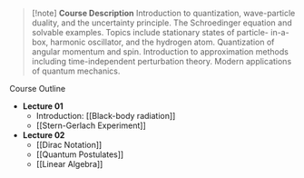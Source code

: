 > [!note] **Course Description**
> Introduction to quantization, wave-particle duality, and the uncertainty principle. The Schroedinger equation and solvable examples. Topics include stationary states of particle- in-a-box, harmonic oscillator, and the hydrogen atom. Quantization of angular momentum and spin. Introduction to approximation methods including time-independent perturbation theory. Modern applications of quantum mechanics.

Course Outline
- **Lecture 01**
	- Introduction: [[Black-body radiation]]
	- [[Stern-Gerlach Experiment]]
- **Lecture 02**
	- [[Dirac Notation]]
	- [[Quantum Postulates]]
	- [[Linear Algebra]]